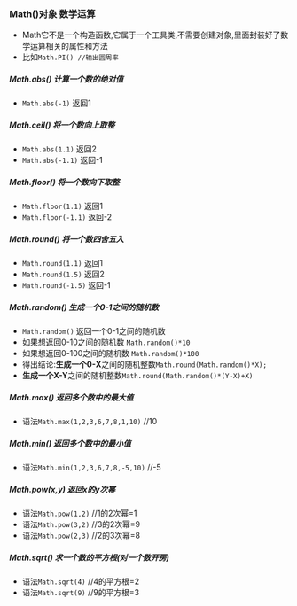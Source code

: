 ### Math()对象  数学运算
- Math它不是一个构造函数,它属于一个工具类,不需要创建对象,里面封装好了数学运算相关的属性和方法
- 比如`Math.PI() //输出圆周率`
##### Math.abs() 计算一个数的绝对值
- `Math.abs(-1)` 返回1 
##### Math.ceil() 将一个数向上取整
- `Math.abs(1.1)` 返回2
- `Math.abs(-1.1)` 返回-1
##### Math.floor() 将一个数向下取整
- `Math.floor(1.1)` 返回1
- `Math.floor(-1.1)` 返回-2
##### Math.round() 将一个数四舍五入
- `Math.round(1.1)` 返回1
- `Math.round(1.5)` 返回2
- `Math.round(-1.5)` 返回-1
##### Math.random() 生成一个0-1之间的随机数
- `Math.random()`  返回一个0-1之间的随机数
- 如果想返回0-10之间的随机数 `Math.random()*10`
- 如果想返回0-100之间的随机数 `Math.random()*100`
- 得出结论:**生成一个0-X**之间的随机整数`Math.round(Math.random()*X);`
- **生成一个X-Y**之间的随机整数`Math.round(Math.random()*(Y-X)+X)`

##### Math.max() 返回多个数中的最大值
- 语法`Math.max(1,2,3,6,7,8,1,10)`     //10
##### Math.min() 返回多个数中的最小值
- 语法`Math.min(1,2,3,6,7,8,-5,10)`     //-5
##### Math.pow(x,y) 返回x的y次幂
- 语法`Math.pow(1,2)`   //1的2次幂=1
- 语法`Math.pow(3,2)`   //3的2次幂=9
- 语法`Math.pow(2,3)`   //2的3次幂=8
##### Math.sqrt() 求一个数的平方根(对一个数开房)
- 语法`Math.sqrt(4)`   //4的平方根=2
- 语法`Math.sqrt(9)`   //9的平方根=3